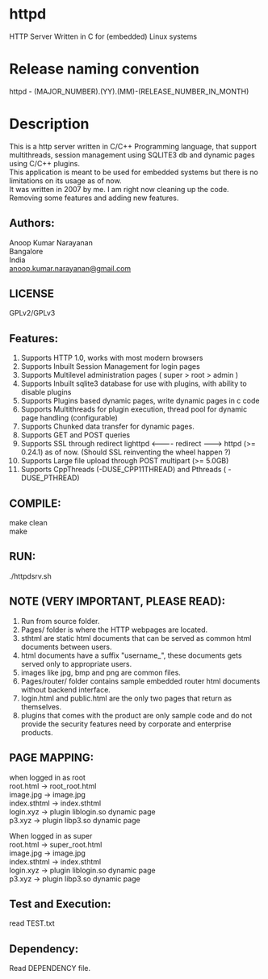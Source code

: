 # httpd
HTTP Server Written in C for (embedded) Linux systems

# Release naming convention
httpd - (MAJOR_NUMBER).(YY).(MM)-(RELEASE_NUMBER_IN_MONTH)    

# Description
This is a http server written in C/C++ Programming language, that support multithreads, session management using SQLITE3 db and dynamic pages using C/C++ plugins.   
This application is meant to be used for embedded systems but there is no limitations on its usage as of now.   
It was written in 2007 by me. I am right now cleaning up the code. Removing some features and adding new features.   

Authors:
--------
Anoop Kumar Narayanan   
Bangalore   
India   
anoop.kumar.narayanan@gmail.com   


LICENSE
-------
GPLv2/GPLv3


Features:
---------
1. Supports HTTP 1.0, works with most modern browsers
2. Supports Inbuilt Session Management for login pages
3. Supports Multilevel administration pages ( super > root > admin )
4. Supports Inbuilt sqlite3 database for use with plugins, with ability to disable plugins
5. Supports Plugins based dynamic pages, write dynamic pages in c code
6. Supports Multithreads for plugin execution, thread pool for dynamic page handling (configurable)
7. Supports Chunked data transfer for dynamic pages.
8. Supports GET and POST queries
9. Supports SSL through redirect lighttpd <---- redirect ---> httpd (>= 0.24.1) as of now. (Should SSL reinventing the wheel happen ?)
10. Supports Large file upload through POST multipart (>= 5.0GB)
11. Supports CppThreads (-DUSE_CPP11THREAD) and Pthreads ( -DUSE_PTHREAD)


COMPILE:
--------
make clean   
make

RUN:
----
./httpdsrv.sh    


NOTE (VERY IMPORTANT, PLEASE READ):
-----------------------------------
1. Run from source folder.   
2. Pages/ folder is where the HTTP webpages are located.   
3. sthtml are static html documents that can be served as common html documents between users.    
4. html documents have a suffix "username_", these documents gets served only to appropriate users.   
5. images like jpg, bmp and png are common files.   
6. Pages/router/ folder contains sample embedded router html documents without backend interface.   
7. login.html and public.html are the only two pages that return as themselves.
8. plugins that comes with the product are only sample code and do not provide the security features need by corporate and enterprise products.


PAGE MAPPING:
--------------
when logged in as root   
root.html -> root_root.html   
image.jpg -> image.jpg   
index.sthtml -> index.sthtml   
login.xyz    -> plugin liblogin.so dynamic page   
p3.xyz       -> plugin libp3.so dynamic page   

When logged in as super   
root.html -> super_root.html   
image.jpg -> image.jpg   
index.sthtml -> index.sthtml   
login.xyz    -> plugin liblogin.so dynamic page   
p3.xyz       -> plugin libp3.so dynamic page   


Test and Execution:
-------------------
read TEST.txt

Dependency:
-----------
Read DEPENDENCY file.



